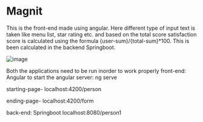 # Magnit
 This is the front-end made using angular. Here different type of input text is taken like menu list, star rating etc. and based on the total score satisfaction score is calculated using the formula {user-sum}/{total-sum}*100. This is been calculated in the backend Springboot.
 
 ![image](https://user-images.githubusercontent.com/30027126/222995174-661c14f6-285e-425e-ab9d-eec42b96e7c6.png)

Both the applications need to be run inorder to work properly
front-end: Angular
to start the angular server: ng serve

starting-page-
localhost:4200/person

ending-page-
localhost:4200/form


back-end: Springboot
localhost:8080/person1
